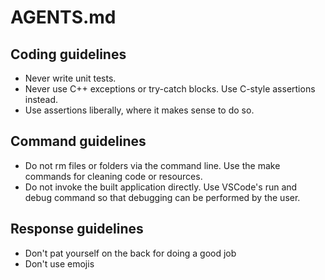 # AGENTS.md

## Coding guidelines
- Never write unit tests.
- Never use C++ exceptions or try-catch blocks. Use C-style assertions instead.
- Use assertions liberally, where it makes sense to do so.

## Command guidelines
- Do not rm files or folders via the command line. Use the make commands for cleaning code or resources.
- Do not invoke the built application directly. Use VSCode's run and debug command so that debugging can be performed by the user.

## Response guidelines
- Don't pat yourself on the back for doing a good job
- Don't use emojis
